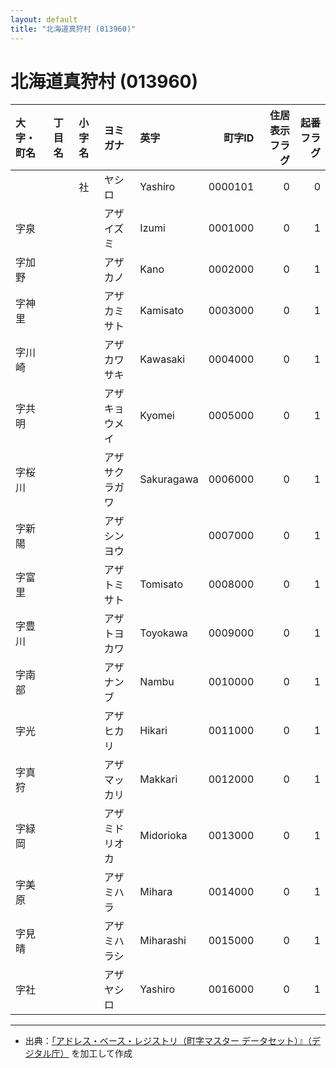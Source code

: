 ```yaml
---
layout: default
title: "北海道真狩村 (013960)"
---
```


# 北海道真狩村 (013960)

| 大字・町名 | 丁目名 | 小字名 | ヨミガナ | 英字 | 町字ID | 住居表示フラグ | 起番フラグ |
|:--------|:------|:------|:-----------------|:---------------------|--------:|----------:|--------:|
|  |  | 社 | ヤシロ | Yashiro | 0000101 | 0 | 0 |
| 字泉 |  |  | アザイズミ | Izumi | 0001000 | 0 | 1 |
| 字加野 |  |  | アザカノ | Kano | 0002000 | 0 | 1 |
| 字神里 |  |  | アザカミサト | Kamisato | 0003000 | 0 | 1 |
| 字川崎 |  |  | アザカワサキ | Kawasaki | 0004000 | 0 | 1 |
| 字共明 |  |  | アザキョウメイ | Kyomei | 0005000 | 0 | 1 |
| 字桜川 |  |  | アザサクラガワ | Sakuragawa | 0006000 | 0 | 1 |
| 字新陽 |  |  | アザシンヨウ |  | 0007000 | 0 | 1 |
| 字富里 |  |  | アザトミサト | Tomisato | 0008000 | 0 | 1 |
| 字豊川 |  |  | アザトヨカワ | Toyokawa | 0009000 | 0 | 1 |
| 字南部 |  |  | アザナンブ | Nambu | 0010000 | 0 | 1 |
| 字光 |  |  | アザヒカリ | Hikari | 0011000 | 0 | 1 |
| 字真狩 |  |  | アザマッカリ | Makkari | 0012000 | 0 | 1 |
| 字緑岡 |  |  | アザミドリオカ | Midorioka | 0013000 | 0 | 1 |
| 字美原 |  |  | アザミハラ | Mihara | 0014000 | 0 | 1 |
| 字見晴 |  |  | アザミハラシ | Miharashi | 0015000 | 0 | 1 |
| 字社 |  |  | アザヤシロ | Yashiro | 0016000 | 0 | 1 |

---

- 出典：[「アドレス・ベース・レジストリ（町字マスター データセット）』（デジタル庁）](https://www.digital.go.jp/policies/base_registry_address/) を加工して作成